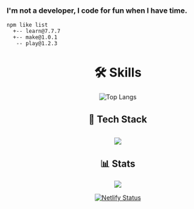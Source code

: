 <h3 align="left">I'm not a developer, I code for fun when I have time.</h3>


    npm like list
      +-- learn@7.7.7 
      +-- make@1.0.1 
       -- play@1.2.3


<h1 align="center"> <a href="https://gael-berru.com/" target="_blank" style="text-decoration: none;"> 🛠️ Skills </a> </h1> 
<div align="center"> <img src="https://github-readme-stats.vercel.app/api/top-langs/?username=berru-g&text_color=a1a1a1&bg_color=a7a7a700&hide_border=true&title_color=a1a1a1&custom_title=Favorite-language&langs_count=10&card_height=100&layout=compact" alt="Top Langs" /> </div>

<h2 align="center">🚀 Tech Stack<h2>
  
<div align="center"> <img src="https://skillicons.dev/icons?i=php,mysql,js,css,html,supabase,netlify" /> </div>

<h2 align="center">📊 Stats</h2>

<div align=center>
  
  <img src="https://img.shields.io/github/stars/berru-g" />

[![Netlify Status](https://api.netlify.com/api/v1/badges/007792ae-cf54-42f8-808b-e77eb870a229/deploy-status)](https://app.netlify.com/projects/crypto-free-tools/deploys)
</div>
</body>
